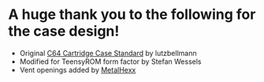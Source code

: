 # A huge thank you to the following for the case design!

* Original [C64 Cartridge Case Standard](https://www.thingiverse.com/thing:3932024) by lutzbellmann
* Modified for TeensyROM form factor by Stefan Wessels 
* Vent openings added by [MetalHexx](https://github.com/MetalHexx)

